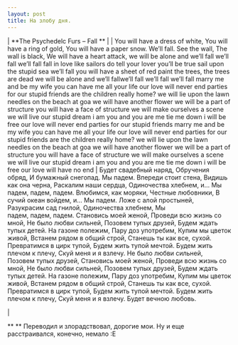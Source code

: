 ```yaml
---
layout: post
title: На злобу дня.
---
```


| \*\*The Psychedelc Furs – Fall \*\* |
| You will have a dress of white, You will have a ring of gold, You will have a paper snow. We’ll fall. See the wall, The wall is black, We will have a heart attack, we will be alone and we’ll fall we’ll fall we’ll fall fall in love like sailors do tell your lover you’ll be true sail upon the stupid sea we’ll fall you will have a sheet of red paint the trees, the trees are dead we will be alone and we’ll fallwe’ll fall we’ll fall we’ll fall marry me and be my wife you can have me all your life our love will never end parties for our stupid friends are the children really home? we will lie upon the lawn needles on the beach at goa we will have another flower we will be a part of structure you will have a face of structure we will make ourselves a scene we will live our stupid dream i am you and you are me tie me down i will be free our love will never end parties for our stupid friends marry me and be my wife you can have me all your life our love will never end parties for our stupid friends are the children really home? we will lie upon the lawn needles on the beach at goa we will have another flower we will be a part of structure you will have a face of structure we will make ourselves a scene we will live our stupid dream i am you and you are me tie me down i will be free our love will have no end | Будет свадебный наряд, Обручения обряд, И бумажный снегопад. Мы падем. Впереди стоит стена, Видишь как она черна, Раскалим наши сердца, Одиночества хлебнем, и… Мы падем,&nbsp;падем,&nbsp;падем. Влюбимся, как моряки, Честные любовники, В сучий океан войдем,&nbsp;и… Мы падем. Ложе с алой простыней, Разукрасим сад гнилой, Одиночества хлебнем, Мы падем,&nbsp;падем,&nbsp;падем. Становись моей женой, Проведи всю жизнь со мной, Не было любви сильней, Позовем тупых друзей, Будем ждать тупых детей. На газоне полежим, Пару доз употребим, Купим мы цветок живой, Встанем рядом в общий строй, Станешь ты как все, сухой. Превратимся в цирк тупой, Будем жить тупой мечтой. Будем жить плечом к плечу, Скуй меня и я взлечу. Не было любви сильней, Позовем тупых друзей, Становись моей женой, Проведи всю жизнь со мной, Не было любви сильней, Позовем тупых друзей, Будем ждать тупых детей. На газоне полежим, Пару доз употребим, Купим мы цветок живой, Встанем рядом в общий строй, Станешь ты как все, сухой. Превратимся в цирк тупой, Будем жить тупой мечтой. Будем жить плечом к плечу, Скуй меня и я взлечу. Будет вечною любовь.

 |

\*\* \*\*
Переводил и злорадствовал,&nbsp;дорогие мои. Ну и еще расстраивался,&nbsp;конечно,&nbsp;немало :Е<!--kg-card-end: markdown-->
